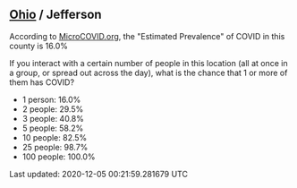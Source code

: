 
## [Ohio](/united-states/ohio) / Jefferson

According to [MicroCOVID.org](http://microcovid.org),
the "Estimated Prevalence" of COVID in this county is 16.0%

If you interact with a certain number of people in this location
(all at once in a group, or spread out across the day), what is the chance that
1 or more of them has COVID?

- 1 person: 16.0%
- 2 people: 29.5%
- 3 people: 40.8%
- 5 people: 58.2%
- 10 people: 82.5%
- 25 people: 98.7%
- 100 people: 100.0%

Last updated: 2020-12-05 00:21:59.281679 UTC
